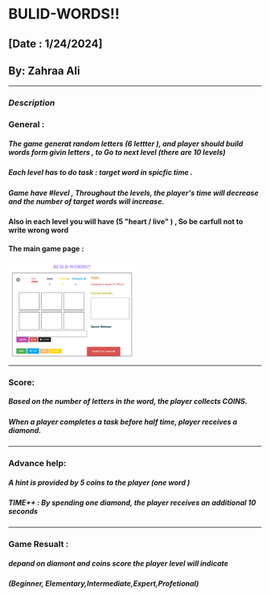 # **BULID-WORDS!!**
## [Date : 1/24/2024] 
## By: Zahraa Ali 



***
### *Description* 

### General :
##### The game generat random letters (6 lettter ), and player should build words form givin letters , to Go to next level (there are 10 levels)

##### Each level has to do task : target word in spicfic time .

##### Game have #level , Throughout the levels, the player's time will decrease and the number of target words will increase. 

#### Also in each level you will have (5 "heart / live" ) , So be carfull not to write wrong word 

#### The main game page :


<img src=mainGamePage.png  width=50%>


***
### Score: 

##### Based on the number of letters in the word, the player collects COINS.

##### When a player completes a task before half time, player receives a diamond.

***
### Advance help: 

##### A hint is provided by 5 coins to the player (one word )

##### TIME++ : By spending one diamond, the player receives an additional 10 seconds 


***
### Game Resualt : 

##### depand on diamont and coins score the player level will indicate 
##### (Beginner, Elementary,Intermediate,Expert,Profetional)





